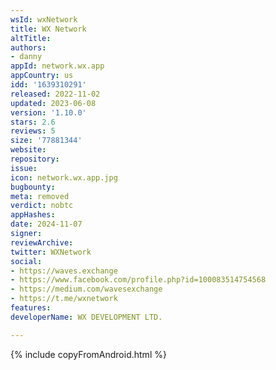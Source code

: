 ```yaml
---
wsId: wxNetwork
title: WX Network
altTitle: 
authors:
- danny
appId: network.wx.app
appCountry: us
idd: '1639310291'
released: 2022-11-02
updated: 2023-06-08
version: '1.10.0'
stars: 2.6
reviews: 5
size: '77881344'
website: 
repository: 
issue: 
icon: network.wx.app.jpg
bugbounty: 
meta: removed
verdict: nobtc
appHashes: 
date: 2024-11-07
signer: 
reviewArchive: 
twitter: WXNetwork
social:
- https://waves.exchange
- https://www.facebook.com/profile.php?id=100083514754568
- https://medium.com/wavesexchange
- https://t.me/wxnetwork
features: 
developerName: WX DEVELOPMENT LTD.

---
```


{% include copyFromAndroid.html %}